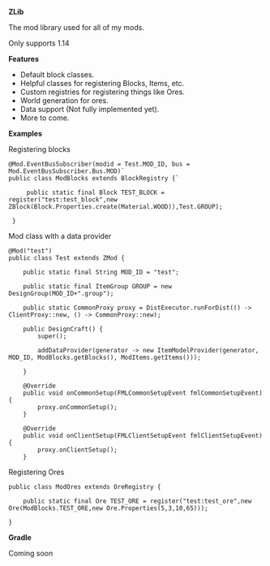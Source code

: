**ZLib**

The mod library used for all of my mods.

Only supports 1.14

**Features**

- Default block classes.
- Helpful classes for registering Blocks, Items, etc.
- Custom registries for registering things like Ores.
- World generation for ores.
- Data support (Not fully implemented yet).
- More to come.

**Examples**

Registering blocks

```
@Mod.EventBusSubscriber(modid = Test.MOD_ID, bus = Mod.EventBusSubscriber.Bus.MOD)`
public class ModBlocks extends BlockRegistry {`
 
     public static final Block TEST_BLOCK = register("test:test_block",new ZBlock(Block.Properties.create(Material.WOOD)),Test.GROUP);
 
 }
 ```
Mod class with a data provider
```
@Mod("test")
public class Test extends ZMod {

    public static final String MOD_ID = "test";

    public static final ItemGroup GROUP = new DesignGroup(MOD_ID+".group");

    public static CommonProxy proxy = DistExecutor.runForDist(() -> ClientProxy::new, () -> CommonProxy::new);

    public DesignCraft() {
        super();
        
        addDataProvider(generator -> new ItemModelProvider(generator, MOD_ID, ModBlocks.getBlocks(), ModItems.getItems()));
    
    }

    @Override
    public void onCommonSetup(FMLCommonSetupEvent fmlCommonSetupEvent) {
        proxy.onCommonSetup();
    }

    @Override
    public void onClientSetup(FMLClientSetupEvent fmlClientSetupEvent) {
        proxy.onClientSetup();
    }
```
Registering Ores
```
public class ModOres extends OreRegistry {

    public static final Ore TEST_ORE = register("test:test_ore",new Ore(ModBlocks.TEST_ORE,new Ore.Properties(5,3,10,65)));

}
```
**Gradle**

Coming soon